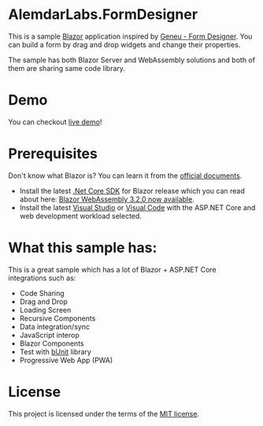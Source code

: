 # AlemdarLabs.FormDesigner

This is a sample [Blazor](https://blazor.net) application inspired by [Geneu - Form Designer](https://designer.geneu.net).
You can build a form by drag and drop widgets and change their properties.

The sample has both Blazor Server and WebAssembly solutions and both of them are sharing same code library.

# Demo

You can checkout [live demo](https://formdesignerclient.netlify.app/)!

# Prerequisites
Don't know what Blazor is? You can learn it from the [official documents](https://docs.microsoft.com/tr-tr/aspnet/core/blazor).
- Install the latest [.Net Core SDK](https://dotnet.microsoft.com/download) for Blazor release which you can read about here: [Blazor WebAssembly 3.2.0 now available](https://devblogs.microsoft.com/aspnet/blazor-webassembly-3-2-0-now-available).
- Install the latest [Visual Studio](https://visualstudio.microsoft.com/tr/downloads/) or [Visual Code](https://code.visualstudio.com/download) with the ASP.NET Core and web development workload selected.


# What this sample has:

This is a great sample which has a lot of Blazor + ASP.NET Core integrations such as:

- Code Sharing
- Drag and Drop
- Loading Screen
- Recursive Components
- Data integration/sync
- JavaScript interop
- Blazor Components
- Test with [bUnit](https://bunit.egilhansen.com/index.html) library
- Progressive Web App (PWA)

# License
This project is licensed under the terms of the [MIT license](https://github.com/eyupalemdar/AlemdarLabs.FormDesigner/blob/master/LICENSE).
